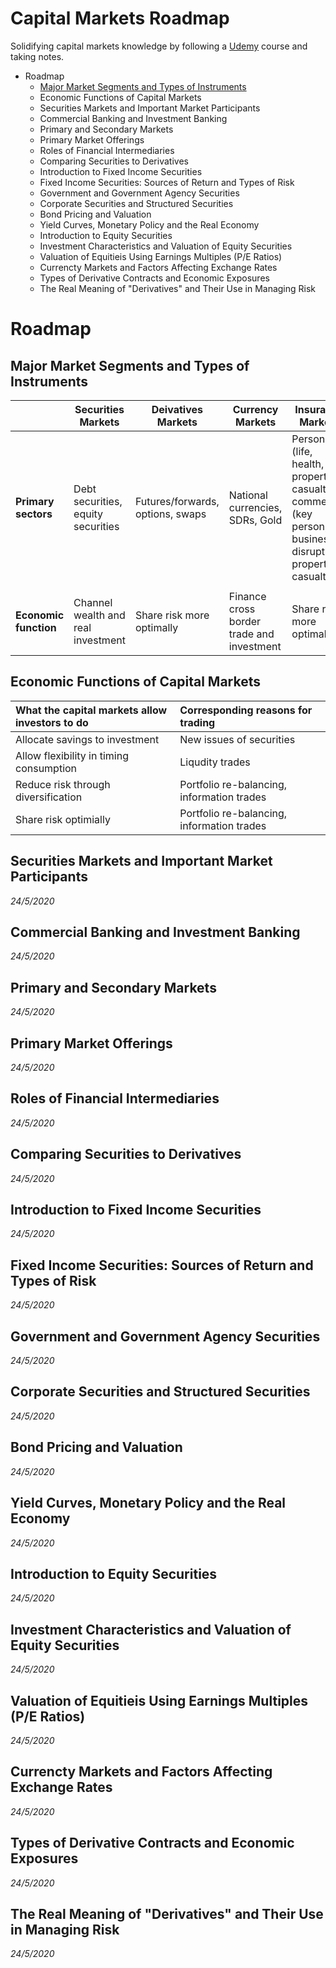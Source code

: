 # Capital Markets Roadmap
Solidifying capital markets knowledge by following a [Udemy](https://www.udemy.com/course/capital-market-immersion/) course and taking notes.

- Roadmap
    - [Major Market Segments and Types of Instruments](https://github.com/ChrisKneller/capital-market-roadmap/blob/master/README.md#major-market-segments-and-types-of-instruments)
    - Economic Functions of Capital Markets
    - Securities Markets and Important Market Participants
    - Commercial Banking and Investment Banking
    - Primary and Secondary Markets
    - Primary Market Offerings
    - Roles of Financial Intermediaries
    - Comparing Securities to Derivatives
    - Introduction to Fixed Income Securities
    - Fixed Income Securities: Sources of Return and Types of Risk
    - Government and Government Agency Securities
    - Corporate Securities and Structured Securities
    - Bond Pricing and Valuation
    - Yield Curves, Monetary Policy and the Real Economy
    - Introduction to Equity Securities
    - Investment Characteristics and Valuation of Equity Securities
    - Valuation of Equitieis Using Earnings Multiples (P/E Ratios)
    - Currencty Markets and Factors Affecting Exchange Rates
    - Types of Derivative Contracts and Economic Exposures
    - The Real Meaning of "Derivatives" and Their Use in Managing Risk
    
# Roadmap

## Major Market Segments and Types of Instruments

| |Securities Markets|Deivatives Markets|Currency Markets|Insurance Markets|
|-|-|-|-|-|
|**Primary sectors**|Debt securities, equity securities|Futures/forwards, options, swaps|National currencies, SDRs, Gold|Personal (life, health, property & casualty), commercial (key person, business disruption, property & casualty)|
||||||
|**Economic function**|Channel wealth and real investment|Share risk more optimally|Finance cross border trade and investment|Share risk more optimally|

## Economic Functions of Capital Markets

|What the capital markets allow investors to do|Corresponding reasons for trading|
|:--|:--|
|Allocate savings to investment|New issues of securities|
|Allow flexibility in timing consumption|Liqudity trades|
|Reduce risk through diversification|Portfolio re-balancing, information trades|
|Share risk optimially|Portfolio re-balancing, information trades|

## Securities Markets and Important Market Participants

*24/5/2020*

## Commercial Banking and Investment Banking

*24/5/2020*

## Primary and Secondary Markets

*24/5/2020*

## Primary Market Offerings

*24/5/2020*

## Roles of Financial Intermediaries

*24/5/2020*

## Comparing Securities to Derivatives

*24/5/2020*

## Introduction to Fixed Income Securities

*24/5/2020*

## Fixed Income Securities: Sources of Return and Types of Risk

*24/5/2020*

## Government and Government Agency Securities

*24/5/2020*

## Corporate Securities and Structured Securities

*24/5/2020*

## Bond Pricing and Valuation

*24/5/2020*

## Yield Curves, Monetary Policy and the Real Economy

*24/5/2020*

## Introduction to Equity Securities

*24/5/2020*

## Investment Characteristics and Valuation of Equity Securities

*24/5/2020*

## Valuation of Equitieis Using Earnings Multiples (P/E Ratios)

*24/5/2020*

## Currencty Markets and Factors Affecting Exchange Rates

*24/5/2020*

## Types of Derivative Contracts and Economic Exposures

*24/5/2020*

## The Real Meaning of "Derivatives" and Their Use in Managing Risk

*24/5/2020*
